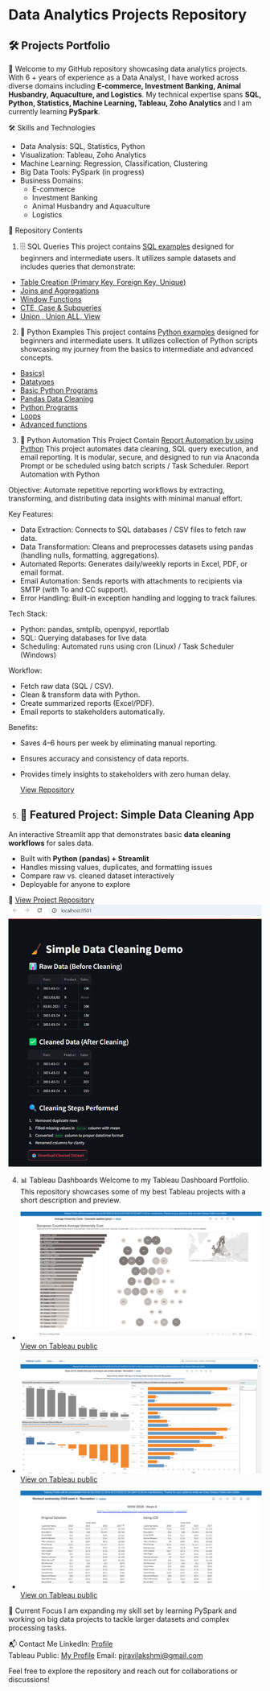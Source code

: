 # Data Analytics Projects Repository

## 🛠️ Projects Portfolio

👋 Welcome to my GitHub repository showcasing data analytics projects. With 6 +  years of experience as a Data Analyst, I have worked across diverse domains including **E-commerce, Investment Banking, Animal Husbandry, Aquaculture, and Logistics**. My technical expertise spans **SQL, Python, Statistics, Machine Learning, Tableau, Zoho Analytics** and I am currently learning **PySpark**.

🛠️ Skills and Technologies
* Data Analysis: SQL, Statistics, Python
* Visualization: Tableau, Zoho Analytics
* Machine Learning: Regression, Classification, Clustering
* Big Data Tools: PySpark (in progress)
* Business Domains:
  * E-commerce
  * Investment Banking
  * Animal Husbandry and Aquaculture
  * Logistics

📂 Repository Contents

1. 🗄️ SQL Queries
This project contains [SQL examples](https://github.com/pooja2434/SQL-Projects) designed for beginners and intermediate users. It utilizes sample datasets and includes queries that demonstrate:

  * [Table Creation (Primary Key, Foreign Key, Unique)](https://github.com/pooja2434/SQL-Projects/blob/main/Table%20Creation.sql)
  * [Joins and Aggregations](https://github.com/pooja2434/SQL-Projects/blob/main/Joins.sql)
  * [Window Functions](https://github.com/pooja2434/SQL-Projects/blob/main/Windowfunctions.sql)
  * [CTE, Case & Subqueries](https://github.com/pooja2434/SQL-Projects/blob/main/CTE%2C%20Case%20%26%20Subqueries.sql)
  * [Union , Union ALL, View](https://github.com/pooja2434/SQL-Projects/blob/main/Union%20%2C%20Union%20ALL%2C%20View.sql)

2. 🐍 Python Examples
This project contains [Python examples](https://github.com/pooja2434/Python-Projects) designed for beginners and intermediate users. It utilizes collection of Python scripts showcasing my journey from the basics to intermediate and advanced concepts.

  * [Basics)](https://github.com/pooja2434/Python-Projects/blob/main/Basics.ipynb)
  * [Datatypes](https://github.com/pooja2434/Python-Projects/blob/main/Datatypes.ipynb)
  * [Basic Python Programs](https://github.com/pooja2434/Python-Projects/blob/main/Basic%20Python%20programs.ipynb)
  * [Pandas Data Cleaning](https://github.com/pooja2434/Python-Projects/blob/main/Pandas%20Data%20Cleaning.ipynb)
  * [Python Programs](https://github.com/pooja2434/Python-Projects/blob/main/Basic%20Python%20programs.ipynb)
  * [Loops](https://github.com/pooja2434/Python-Projects/blob/main/Loops%20Progams.ipynb)
  * [Advanced functions](https://github.com/pooja2434/Python-Projects/blob/main/Advanced%20Functions.ipynb)

3. 🐍 Python Automation
  This Project Contain [Report Automation by using Python](https://github.com/pooja2434/Report-Automation-Python-Project) This project automates data cleaning, SQL query execution, and email reporting. It is modular, secure, and designed to run via Anaconda Prompt or be scheduled using batch scripts / Task Scheduler. Report Automation with Python

Objective:
Automate repetitive reporting workflows by extracting, transforming, and distributing data insights with minimal manual effort.

Key Features:
* Data Extraction: Connects to SQL databases / CSV files to fetch raw data.
* Data Transformation: Cleans and preprocesses datasets using pandas (handling nulls, formatting, aggregations).
* Automated Reports: Generates daily/weekly reports in Excel, PDF, or email format.
* Email Automation: Sends reports with attachments to recipients via SMTP (with To and CC support).
* Error Handling: Built-in exception handling and logging to track failures.

Tech Stack:
* Python: pandas, smtplib, openpyxl, reportlab
* SQL: Querying databases for live data
* Scheduling: Automated runs using cron (Linux) / Task Scheduler (Windows)

Workflow:
* Fetch raw data (SQL / CSV).
* Clean & transform data with Python.
* Create summarized reports (Excel/PDF).
* Email reports to stakeholders automatically.

Benefits:
* Saves 4–6 hours per week by eliminating manual reporting.
* Ensures accuracy and consistency of data reports.
* Provides timely insights to stakeholders with zero human delay.

  [View Repository](https://github.com/pooja2434/Report-Automation-Python-Project)

5. ## 🚀 Featured Project: Simple Data Cleaning App
An interactive Streamlit app that demonstrates basic **data cleaning workflows** for sales data.  
- Built with **Python (pandas) + Streamlit**  
- Handles missing values, duplicates, and formatting issues  
- Compare raw vs. cleaned dataset interactively  
- Deployable for anyone to explore  

🔗 [View Project Repository](https://github.com/pooja2434/simple-data-cleaning-app)
![App Review](https://github.com/pooja2434/simple-data-cleaning-app/blob/master/Streamlit%20-%20Local%20host.png)

4. 📊 Tableau Dashboards
Welcome to my Tableau Dashboard Portfolio. This repository showcases some of my best Tableau projects with a short description and preview.  
*  ![University Costs Dashboard](https://github.com/pooja2434/Tableau-Dashboards/blob/main/Tableau%20Dashboard%20Image.png)
[View on Tableau public](https://public.tableau.com/app/profile/pooja2481/viz/AverageUniversityCosts-Conceptsappliedgrey/Dashboard2)
*  ![Share of U.S. Adults that say it is wrong to eat certain animals - Recreation](https://github.com/pooja2434/Tableau-Dashboards/blob/main/Tableau%20Dashboard%202.png)
 [View on Tableau public](https://public.tableau.com/app/profile/pooja2481/viz/ShareofU_S_Adultsthatsayitiswrongtoeatcertainanimals-Recreation/Dashboard1)

*  ![Workout wednesday 2018 week 4  Customer Sales by year](https://github.com/pooja2434/Tableau-Dashboards/blob/main/Tableau%20Dashboard%203.png)
 [View on Tableau public](https://public.tableau.com/app/profile/pooja2481/viz/Workoutwednesday2018week4-Recreation/Dashboard1)
 

🎯 Current Focus
I am expanding my skill set by learning PySpark and working on big data projects to tackle larger datasets and complex processing tasks.

📬 Contact Me
LinkedIn: [Profile](https://www.linkedin.com/in/pooja-ravi-11a449204/)  
Tableau Public: [My Profile](https://public.tableau.com/app/profile/pooja2481/vizzes)
Email: pjravilakshmi@gmail.com

Feel free to explore the repository and reach out for collaborations or discussions!
